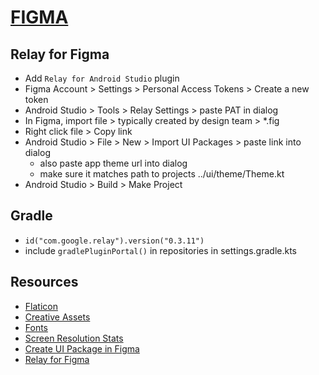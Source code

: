 # [FIGMA](https://www.figma.com)

## Relay for Figma

- Add `Relay for Android Studio` plugin
- Figma Account > Settings > Personal Access Tokens > Create a new token
- Android Studio > Tools > Relay Settings > paste PAT in dialog
- In Figma, import file > typically created by design team > *.fig
- Right click file > Copy link
- Android Studio > File > New > Import UI Packages > paste link into dialog
    - also paste app theme url into dialog
    - make sure it matches path to projects ../ui/theme/Theme.kt
- Android Studio > Build > Make Project

## Gradle

- `id("com.google.relay").version("0.3.11")`
- include `gradlePluginPortal()` in repositories in settings.gradle.kts

## Resources

- [Flaticon](https://www.flaticon.com/)
- [Creative Assets](https://elements.envato.com/)
- [Fonts](https://fonts.google.com/)
- [Screen Resolution Stats](https://gs.statcounter.com/screen-resolution-stats)
- [Create UI Package in Figma](https://developer.android.com/develop/ui/compose/tooling/relay/create-ui-package-in-figma)
- [Relay for Figma](https://www.figma.com/community/plugin/1041056822461507786/relay-for-figma)
